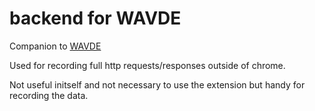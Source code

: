 # backend for WAVDE

Companion to [WAVDE](https://github.com/mara42/WAVDE)

Used for recording full http requests/responses outside of chrome.

Not useful initself and not necessary to use the extension but handy
for recording the data.
